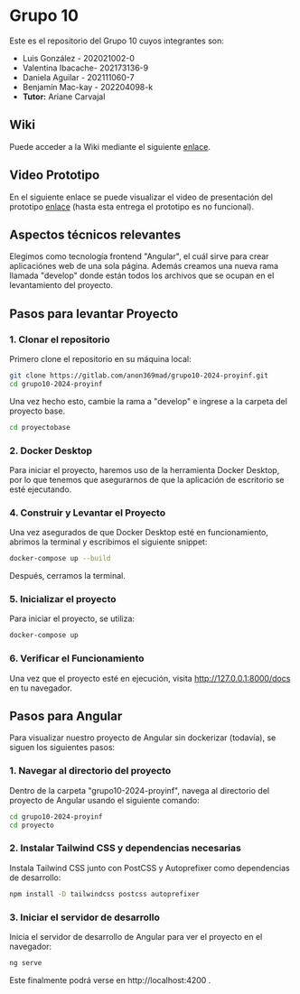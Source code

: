 # Grupo 10
Este es el repositorio del Grupo 10 cuyos integrantes son:
* Luis González - 202021002-0
* Valentina Ibacache- 202173136-9
* Daniela Aguilar - 202111060-7
* Benjamín Mac-kay - 202204098-k
* **Tutor:** Ariane Carvajal

## Wiki
Puede acceder a la Wiki mediante el siguiente [enlace](https://gitlab.com/anon369mad/grupo10-2024-proyinf/-/wikis/home).

## Video Prototipo
En el siguiente enlace se puede visualizar el video de presentación del prototipo [enlace](https://www.youtube.com/watch?v=YPCQg1orsf8) (hasta esta entrega el prototipo es no funcional).

## Aspectos técnicos relevantes

Elegimos como tecnología frontend "Angular", el cuál sirve para crear aplicaciónes web de una sola página. Además creamos una nueva rama llamada "develop" donde están todos los archivos que se ocupan en el levantamiento del proyecto.

## Pasos para levantar Proyecto

### 1. Clonar el repositorio
Primero clone el repositorio en su máquina local:

```bash
git clone https://gitlab.com/anon369mad/grupo10-2024-proyinf.git
cd grupo10-2024-proyinf
```
Una vez hecho esto, cambie la rama a "develop" e ingrese a la carpeta del proyecto base.

```bash
cd proyectobase
```

### 2. Docker Desktop
Para iniciar el proyecto, haremos uso de la herramienta Docker Desktop, por lo que tenemos que asegurarnos de que la aplicación de escritorio se esté ejecutando.

### 4. Construir y Levantar el Proyecto
Una vez asegurados de que Docker Desktop esté en funcionamiento, abrimos la terminal y escribimos el siguiente snippet:

```bash
docker-compose up --build
```
Después, cerramos la terminal.

### 5. Inicializar el proyecto
Para iniciar el proyecto, se utiliza:

```bash
docker-compose up
```

### 6. Verificar el Funcionamiento
Una vez que el proyecto esté en ejecución, visita http://127.0.0.1:8000/docs en tu navegador.

## Pasos para Angular
Para visualizar nuestro proyecto de Angular sin dockerizar (todavía), se siguen los siguientes pasos:

### 1. Navegar al directorio del proyecto
Dentro de la carpeta "grupo10-2024-proyinf", navega al directorio del proyecto de Angular usando el siguiente comando:
```bash
cd grupo10-2024-proyinf
cd proyecto
```

### 2. Instalar Tailwind CSS y dependencias necesarias
Instala Tailwind CSS junto con PostCSS y Autoprefixer como dependencias de desarrollo:

```bash
npm install -D tailwindcss postcss autoprefixer
```

### 3. Iniciar el servidor de desarrollo
Inicia el servidor de desarrollo de Angular para ver el proyecto en el navegador:

```bash
ng serve
```
Este finalmente podrá verse en http://localhost:4200 .